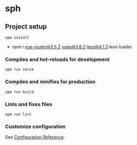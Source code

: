 # sph

## Project setup
```
npm install
```

* npm i vue-router@3.5.2 vuex@3.6.2 less@4.1.3 less-loader

### Compiles and hot-reloads for development
```
npm run serve
```

### Compiles and minifies for production
```
npm run build
```

### Lints and fixes files
```
npm run lint
```

### Customize configuration
See [Configuration Reference](https://cli.vuejs.org/config/).
